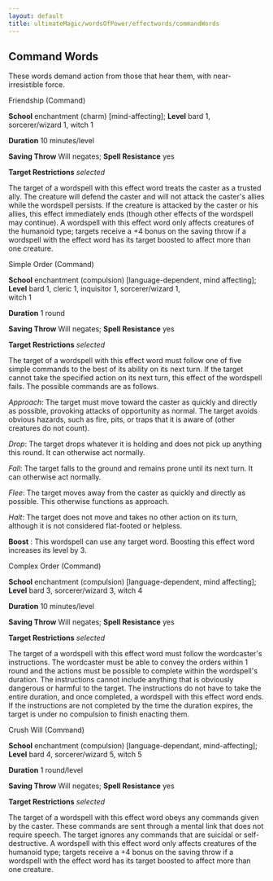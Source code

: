 ```yaml
---
layout: default
title: ultimateMagic/wordsOfPower/effectwords/commandWords
---
```

## Command Words

These words demand action from those that hear them, with near-irresistible force.

Friendship (Command)

**School** enchantment (charm) [mind-affecting]; **Level** bard 1, sorcerer/wizard 1, witch 1

**Duration** 10 minutes/level

**Saving Throw** Will negates; **Spell Resistance** yes

**Target Restrictions** _selected_

The target of a wordspell with this effect word treats the caster as a trusted ally. The creature will defend the caster and will not attack the caster's allies while the wordspell persists. If the creature is attacked by the caster or his allies, this effect immediately ends (though other effects of the wordspell may continue). A wordspell with this effect word only affects creatures of the humanoid type; targets receive a +4 bonus on the saving throw if a wordspell with the effect word has its target boosted to affect more than one creature.

Simple Order (Command)

**School** enchantment (compulsion) [language-dependent, mind affecting]; **Level** bard 1, cleric 1, inquisitor 1, sorcerer/wizard 1,   
witch 1

**Duration** 1 round

**Saving Throw** Will negates; **Spell Resistance** yes

**Target Restrictions** _selected_

The target of a wordspell with this effect word must follow one of five simple commands to the best of its ability on its next turn. If the target cannot take the specified action on its next turn, this effect of the wordspell fails. The possible commands are as follows.

_Approach_: The target must move toward the caster as quickly and directly as possible, provoking attacks of opportunity as normal. The target avoids obvious hazards, such as fire, pits, or traps that it is aware of (other creatures do not count).

_Drop_: The target drops whatever it is holding and does not pick up anything this round. It can otherwise act normally.

_Fall_: The target falls to the ground and remains prone until its next turn. It can otherwise act normally.

_Flee_: The target moves away from the caster as quickly and directly as possible. This otherwise functions as approach.

_Halt_: The target does not move and takes no other action on its turn, although it is not considered flat-footed or helpless.

**Boost** : This wordspell can use any target word. Boosting this effect word increases its level by 3.

Complex Order (Command)

**School** enchantment (compulsion) [language-dependent, mind affecting]; **Level** bard 3, sorcerer/wizard 3, witch 4

**Duration** 10 minutes/level

**Saving Throw** Will negates; **Spell Resistance** yes

**Target Restrictions** _selected_

The target of a wordspell with this effect word must follow the wordcaster's instructions. The wordcaster must be able to convey the orders within 1 round and the actions must be possible to complete within the wordspell's duration. The instructions cannot include anything that is obviously dangerous or harmful to the target. The instructions do not have to take the entire duration, and once completed, a wordspell with this effect word ends. If the instructions are not completed by the time the duration expires, the target is under no compulsion to finish enacting them.

Crush Will (Command)

**School** enchantment (compulsion) [language-dependant, mind-affecting]; **Level** bard 4, sorcerer/wizard 5, witch 5

**Duration** 1 round/level

**Saving Throw** Will negates; **Spell Resistance** yes

**Target Restrictions** _selected_

The target of a wordspell with this effect word obeys any commands given by the caster. These commands are sent through a mental link that does not require speech. The target ignores any commands that are suicidal or self-destructive. A wordspell with this effect word only affects creatures of the humanoid type; targets receive a +4 bonus on the saving throw if a wordspell with the effect word has its target boosted to affect more than one creature.

